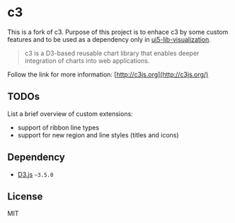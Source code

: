 # c3

This is a fork of c3. Purpose of this project is to enhace c3 by some custom features and to be used as a dependency only in [ui5-lib-visualization](https://github.com/pulseshift/ui5-lib-visualization).

> c3 is a D3-based reusable chart library that enables deeper integration of charts into web applications.

Follow the link for more information: [http://c3js.org](http://c3js.org/)

## TODOs
List a brief overview of custom extensions:
* support of ribbon line types
* support for new region and line styles (titles and icons)

## Dependency
+ [D3.js](https://github.com/mbostock/d3) `~3.5.0`

## License
MIT
